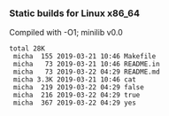 ### Static builds for Linux x86_64

Compiled with -O1; minilib v0.0

```
total 28K
 micha  155 2019-03-21 10:46 Makefile
 micha   73 2019-03-21 10:46 README.in
 micha   73 2019-03-22 04:29 README.md
 micha 3.3K 2019-03-21 10:46 cat
 micha  219 2019-03-22 04:29 false
 micha  216 2019-03-22 04:29 true
 micha  367 2019-03-22 04:29 yes
```

